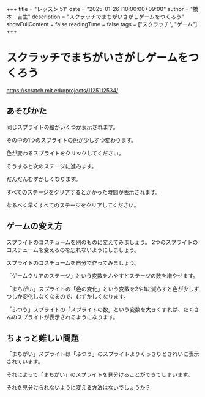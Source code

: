 +++
title = "レッスン 51"
date = "2025-01-26T10:00:00+09:00"
author = "橋本　吉生"
description = "スクラッチでまちがいさがしゲームをつくろう"
showFullContent = false
readingTime = false
tags = ["スクラッチ", "ゲーム"]
+++
# スクラッチでまちがいさがしゲームをつくろう

https://scratch.mit.edu/projects/1125112534/

## あそびかた

同じスプライトの絵がいくつか表示されます。

その中の1つのスプライトの色が少しずつ変わります。

色が変わるスプライトをクリックしてください。

そうすると次のステージに進みます。

だんだんむずかしくなります。

すべてのステージをクリアするとかかった時間が表示されます。

なるべく早くすべてのステージをクリアしてください。

## ゲームの変え方

スプライトのコスチュームを別のものに変えてみましょう。
2つのスプライトのコスチュームを変えるのを忘れないようにしましょう。

スプライトのコスチュームを自分で作ってみましょう。

「ゲームクリアのステージ」という変数をふやすとステージの数を増やせます。

「まちがい」スプライトの「色の変化」という変数を2や1に減らすと色が少しずつしか変化しなくなるので、むずかしくなります。

「ふつう」スプライトの「スプライトの数」という変数を大きくすれば、たくさんのスプライトが表示されるようになります。

## ちょっと難しい問題

「まちがい」スプライトは「ふつう」のスプライトよりくっきりときれいに表示されています。

それによって「まちがい」のスプライトを見分けることができてしまいます。

それを見分けられないように変える方法はないでしょうか？
